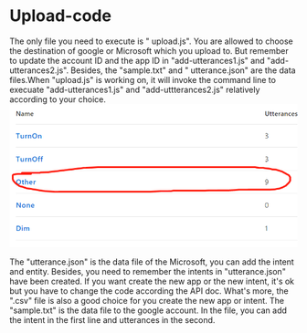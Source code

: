 # Upload-code
The only file you need to execute is " upload.js". You are allowed to choose the destination of google or Microsoft
which you upload to. But remember to update the account ID and the app ID in "add-utterances1.js" and "add-utterances2.js". 
Besides, the "sample.txt" and " utterance.json" are the data files.When "upload.js" is working on, it will invoke the command 
line to execuate "add-utterances1.js" and "add-uttterances2.js" relatively according to your choice.
 ![image](https://github.com/liufuxiao/Upload-code/blob/master/%E5%BE%AE%E4%BF%A1%E5%9B%BE%E7%89%87_20180202020312.png)

The "utterance.json" is the data file of the Microsoft, you can add the intent and entity. Besides, you need to remember the 
intents in "utterance.json" have been created. If you want create the new app or the new intent, it's ok but you have to change
the code according the API doc. What's more, the ".csv" file is also a good choice for you create the new app or intent. The 
"sample.txt" is the data file to the google account. In the file, you can add the intent in the first line and utterances in 
the second.

